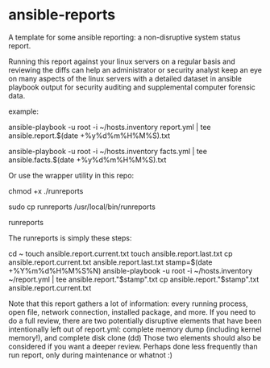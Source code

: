 # ansible-reports
A template for some ansible reporting: a non-disruptive system status report.

Running this report against your linux servers on a regular basis and reviewing the diffs
can help an administrator or security analyst keep an eye on many aspects of the linux servers
with a detailed dataset in ansible playbook output for security auditing and supplemental
computer forensic data.

example:

ansible-playbook -u root -i ~/hosts.inventory report.yml | tee ansible.report.$(date +%y%d%m%H%M%S).txt

ansible-playbook -u root -i ~/hosts.inventory facts.yml | tee ansible.facts.$(date +%y%d%m%H%M%S).txt

Or use the wrapper utility in this repo:

chmod +x ./runreports

sudo cp runreports /usr/local/bin/runreports

runreports



The runreports is simply these steps:

cd ~
touch ansible.report.current.txt
touch ansible.report.last.txt
cp ansible.report.current.txt ansible.report.last.txt
stamp=$(date +%Y%m%d%H%M%S%N)
ansible-playbook -u root -i ~/hosts.inventory ~/report.yml  | tee ansible.report."$stamp".txt
cp ansible.report."$stamp".txt ansible.report.current.txt



Note that this report gathers a lot of information: every running process, open file, network connection, installed package, and more.
If you need to do a full review, there are two potentially disruptive elements that have been intentionally left out of report.yml:
complete memory dump (including kernel memory!), and complete disk clone (dd)
Those two elements should also be considered if you want a deeper review. Perhaps done less frequently than run report, only during maintenance or whatnot :)
